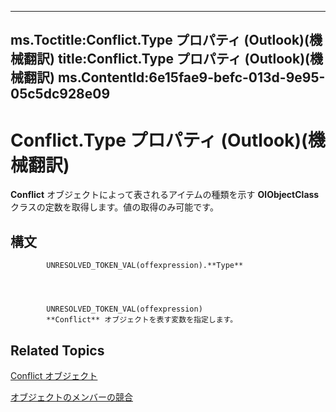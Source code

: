 

---
ms.Toctitle:Conflict.Type プロパティ (Outlook)(機械翻訳)
title:Conflict.Type プロパティ (Outlook)(機械翻訳)
ms.ContentId:6e15fae9-befc-013d-9e95-05c5dc928e09
---
# Conflict.Type プロパティ (Outlook)(機械翻訳)




**Conflict** オブジェクトによって表されるアイテムの種類を示す **OlObjectClass** クラスの定数を取得します。値の取得のみ可能です。

## 構文

            UNRESOLVED_TOKEN_VAL(offexpression).**Type**




            UNRESOLVED_TOKEN_VAL(offexpression)
            **Conflict** オブジェクトを表す変数を指定します。



## Related Topics

[Conflict オブジェクト](a7c8f12a-08ba-9fff-60b8-a02d1c7f6f33.md)

[オブジェクトのメンバーの競合](1edc695c-4cf7-1606-ca82-7eecaa09f25d.md)




